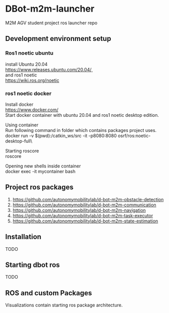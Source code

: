 # DBot-m2m-launcher

M2M AGV student project ros launcher repo

## Development environment setup

### Ros1 noetic ubuntu

install Ubuntu 20.04\
<https://www.releases.ubuntu.com/20.04/>¸\
and ros1 noetic\
<https://wiki.ros.org/noetic>

### ros1 noetic docker

Install docker  
<https://www.docker.com/>\
Start docker container with ubuntu 20.04 and ros1 noetic desktop edition.  

Using container\
Run following command in folder which contains packages project uses.\
docker run -v $(pwd):/catkin_ws/src -it -p8080:8080 osrf/ros:noetic-desktop-full\  

Starting roscore\
roscore  

Opening new shells inside container\
docker exec -it mycontainer bash  


## Project ros packages

1. <https://github.com/autonomymobilitylab/d-bot-m2m-obstacle-detection>
2. <https://github.com/autonomymobilitylab/d-bot-m2m-communication>
3. <https://github.com/autonomymobilitylab/d-bot-m2m-navigation>
4. <https://github.com/autonomymobilitylab/d-bot-m2m-task-executor>
5. <https://github.com/autonomymobilitylab/d-bot-m2m-state-estimation>

## Installation
TODO

## Starting dbot ros
TODO

## ROS and custom Packages
Visualizations contain starting ros package architecture.
